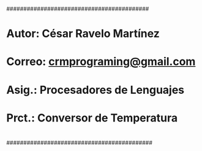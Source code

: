 ##########################################
#
# Autor:  César Ravelo Martínez
# Correo: crmprograming@gmail.com
# Asig.:  Procesadores de Lenguajes
# Prct.:  Conversor de Temperatura
#
###########################################